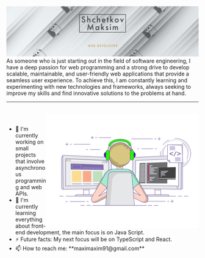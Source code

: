 <img src="./assets/cur_banner2.png">
<br>
As someone who is just starting out in the field of software engineering, I have a deep passion for web programming and a strong drive to develop scalable, maintainable, and user-friendly web applications that provide a seamless user experience. To achieve this, I am constantly learning and experimenting with new technologies and frameworks, always seeking to improve my skills and find innovative solutions to the problems at hand.
<hr height="5px">
<br>
<img align="right" alt="GIF" src="./assets/gif1.gif" width="400px"/>
<br>
<ul>
<li>🔭 I'm currently working on small projects that involve asynchronous programming and web APIs.</li>
<li>🌱 I'm currently learning everything about front-end development, the main focus is on Java Script.</li>

<li>⚡ Future facts: My next focus will be on TypeScript and React.</li>

<li>📫 How to reach me: **maximaxim91@gmail.com**</li>
</ul>


